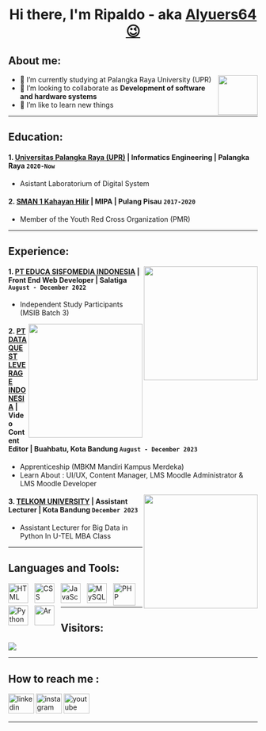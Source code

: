 <h1 align="center">Hi there, I'm Ripaldo - aka <a href="https://github.com/Alyuers64/">Alyuers64😉</a></h1>

## About me:
  <img align="right" height="80" width="80" src="https://media.tenor.com/VIrdreHaxiEAAAAi/alymew-aly.gif"/>
  
  
- 🌱 I’m currently studying at Palangka Raya University (UPR)
- 👯 I’m looking to collaborate as **Development of software and hardware systems**
- 📖 I’m like to learn new things

---


## Education:
<!--<img align='right' src="https://www.upr.ac.id/assets/images/logo/0.png" width="230">-->


#### 1. [Universitas Palangka Raya (UPR)](https://www.upr.ac.id/) | Informatics Engineering | Palangka Raya `2020-Now`
   - Asistant Laboratorium of Digital System
   
 #### 2. [SMAN 1 Kahayan Hilir](https://sman1kahayanhilir.sch.id/) | MIPA | Pulang Pisau `2017-2020`
   - Member of the Youth Red Cross Organization (PMR)

---

## Experience:
<img align='right' src="https://www.gamelab.id/img/logo-gamelab-187x51.png?v=3.10?v=3.1?v=1.1" width="230">


#### 1. [PT EDUCA SISFOMEDIA INDONESIA](https://www.gamelab.id/) | Front End Web Developer | Salatiga `August - December 2022`
   - Independent Study Participants (MSIB Batch 3)

<img align='right' src="https://dataquest.co.id/wp-content/uploads/2023/10/cropped-DQ-1.png" width="230">

#### 2. [PT DATAQUEST LEVERAGE INDONESIA](https://dataquest.co.id/) | Video Content Editor | Buahbatu, Kota Bandung `August - December 2023`
   - Apprenticeship (MBKM Mandiri Kampus Merdeka)
   - Learn About : UI/UX, Content Manager, LMS Moodle Administrator & LMS Moodle Developer 

<img align='right' src="https://mf-chan.com/tel-u-logo/lib/Tel-U/primer-utama.png" width="230">

#### 3. [TELKOM UNIVERSITY](https://telkomuniversity.ac.id/) | Assistant Lecturer |  Kota Bandung `December 2023`
   - Assistant Lecturer for Big Data in Python In U-TEL MBA Class
---

## Languages and Tools:

[<img align="left" alt="HTML" width="40px" src="https://cdn-icons-png.flaticon.com/512/1532/1532556.png" style="padding-right:10px;" />][webdev]
[<img align="left" alt="CSS" width="40px" src="https://cdn-icons-png.flaticon.com/512/732/732190.png" style="padding-right:10px;" />][webdev]
[<img align="left" alt="JavaScript" width="40px" src="https://cdn-icons-png.flaticon.com/512/5968/5968292.png" style="padding-right:10px;" />][webdev]
[<img align="left" alt="MySQL" width="40px" src="https://cdn-icons-png.flaticon.com/512/5968/5968313.png" style="padding-right:10px;" />][webdev]
[<img align="left" alt="PHP" width="45px" src="https://cdn-icons-png.flaticon.com/128/5968/5968332.png" style="padding-right:10px;" />][webdev]
[<img align="left" alt="Python" width="40px" src="https://cdn-icons-png.flaticon.com/512/5968/5968350.png" style="padding-right:10px;" />][webdev]
[<img align="left" alt="Ar" width="40px" src="https://cdn.iconscout.com/icon/free/png-256/free-arduino-226072.png" style="padding-right:10px;" />][webdev]

<br />
<br />

---

## Visitors:

<div align="left">
  <img src="https://profile-counter.glitch.me/Alyuers64/count.svg?"  />
</div>

---

<!--## More info:

<div align="left">
  <img src="https://github-readme-stats.vercel.app/api?username=Alyuers64&hide_title=false&hide_rank=false&show_icons=true&include_all_commits=true&count_private=true&disable_animations=false&theme=dark&locale=en&hide_border=true&order=1" height="150" alt="stats graph"  />
  <img src="https://github-readme-stats.vercel.app/api/top-langs?username=Alyuers64&locale=en&hide_title=false&layout=compact&card_width=320&langs_count=8&theme=dark&hide_border=true&order=2" height="150" alt="languages graph"  />
  <img src="https://streak-stats.demolab.com?user=Alyuers64&locale=en&mode=daily&theme=dark&hide_border=true&border_radius=5&date_format=j M[ Y]&order=3" height="150" alt="streak graph"  />
</div>

--->

## How to reach me :

<div align="left">
    <a href="https://www.linkedin.com/in/ripaldo-alyura-7b4aa7242/">
  <img src="https://raw.githubusercontent.com/maurodesouza/profile-readme-generator/master/src/assets/icons/social/linkedin/default.svg" width="52" height="40" alt="linkedin logo"  /></a>
    <a href="https://www.instagram.com/alyuers_64/">
  <img src="https://raw.githubusercontent.com/maurodesouza/profile-readme-generator/master/src/assets/icons/social/instagram/default.svg" width="52" height="40" alt="instagram logo"  /></a>
    <a href="https://www.youtube.com/channel/UCbc4F_Z_JNic9AWRsltAMFg">
  <img src="https://raw.githubusercontent.com/maurodesouza/profile-readme-generator/master/src/assets/icons/social/youtube/default.svg" width="52" height="40" alt="youtube logo"  /></a>
</div>

---

<!-- [![website](./img/youtube-light.svg)](https://www.youtube.com/channel/UCbc4F_Z_JNic9AWRsltAMFg#gh-light-mode-only)
[![website](./img/youtube-dark.svg)](https://www.youtube.com/channel/UCbc4F_Z_JNic9AWRsltAMFg#gh-dark-mode-only)
&nbsp;&nbsp;
[![website](./img/linkedin-light.svg)](https://www.linkedin.com/in/ripaldo-alyura-7b4aa7242/#gh-light-mode-only)
[![website](./img/linkedin-dark.svg)](https://www.linkedin.com/in/ripaldo-alyura-7b4aa7242/#gh-dark-mode-only)
&nbsp;&nbsp;
[![website](./img/instagram-light.svg)](https://www.instagram.com/alyuers_64/#gh-light-mode-only)
[![website](./img/instagram-dark.svg)](https://www.instagram.com/alyuers_64/#gh-dark-mode-only) -->



[webdev]: https://github.com/Alyuers64/








